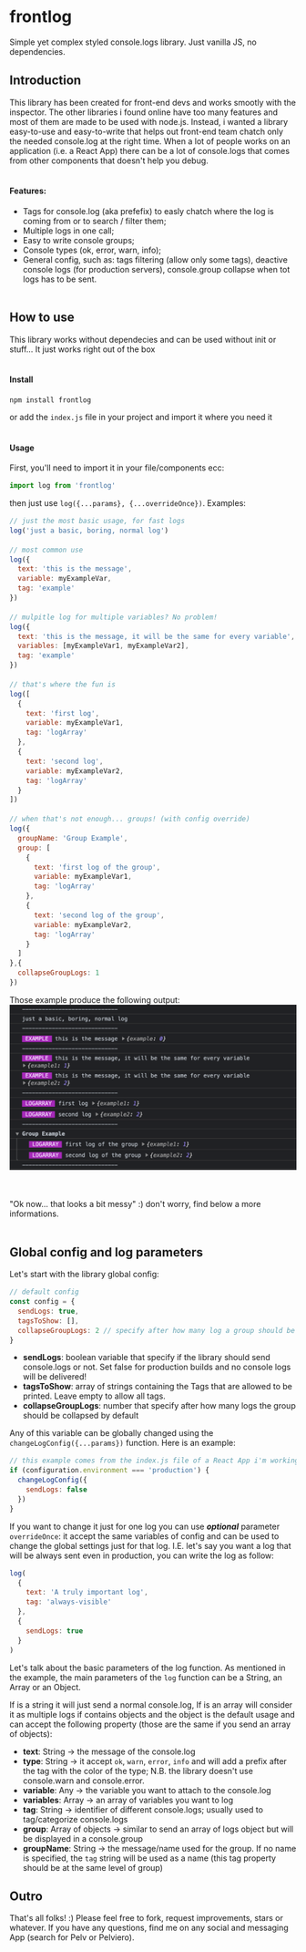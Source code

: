 # **frontlog**
Simple yet complex styled console.logs library. Just vanilla JS, no dependencies.

## Introduction
This library has been created for front-end devs and works smootly with the inspector.
The other libraries i found online have too many features and most of them are made to be used with node.js. Instead, i wanted a library easy-to-use and easy-to-write that helps out front-end team chatch only the needed console.log at the right time.
When a lot of people works on an application (i.e. a React App) there can be a lot of console.logs that comes from other components that doesn't help you debug.
<br><br>
#### **Features**:
- Tags for console.log (aka prefefix) to easly chatch where the log is coming from or to search / filter them;
- Multiple logs in one call;
- Easy to write console groups;
- Console types (ok, error, warn, info);
- General config, such as: tags filtering (allow only some tags), deactive console logs (for production servers), console.group collapse when tot logs has to be sent.
<br><br>
## How to use
This library works without dependecies and can be used without init or stuff... It just works right out of the box
<br><br>
#### **Install**
```shell
npm install frontlog
```
or add the `index.js` file in your project and import it where you need it
<br><br>
#### **Usage**
First, you'll need to import it in your file/components ecc:
```javascript
import log from 'frontlog'
```
then just use `log({...params}, {...overrideOnce})`.
Examples:
```javascript
// just the most basic usage, for fast logs
log('just a basic, boring, normal log')

// most common use
log({
  text: 'this is the message',
  variable: myExampleVar,
  tag: 'example'
})

// mulpitle log for multiple variables? No problem!
log({
  text: 'this is the message, it will be the same for every variable',
  variables: [myExampleVar1, myExampleVar2],
  tag: 'example'
})

// that's where the fun is
log([
  {
    text: 'first log',
    variable: myExampleVar1,
    tag: 'logArray'
  },
  {
    text: 'second log',
    variable: myExampleVar2,
    tag: 'logArray'
  }
])

// when that's not enough... groups! (with config override)
log({
  groupName: 'Group Example',
  group: [
    {
      text: 'first log of the group',
      variable: myExampleVar1,
      tag: 'logArray'
    },
    {
      text: 'second log of the group',
      variable: myExampleVar2,
      tag: 'logArray'
    }
  ]
},{
  collapseGroupLogs: 1
})
```
Those example produce the following output:
![Examples output!](/images/examples.png)

<br><br>
"Ok now... that looks a bit messy" :) don't worry, find below a more informations.
<br><br>
## Global config and log parameters
Let's start with the library global config:
```javascript
// default config
const config = {
  sendLogs: true,
  tagsToShow: [],
  collapseGroupLogs: 2 // specify after how many log a group should be collapsed
}
```
- **sendLogs**: boolean variable that specify if the library should send console.logs or not. Set false for production builds and no console logs will be delivered!
- **tagsToShow**: array of strings containing the Tags that are allowed to be printed. Leave empty to allow all tags.
- **collapseGroupLogs**: number that specify after how many logs the group should be collapsed by default

Any of this variable can be globally changed using the `changeLogConfig({...params})` function.
Here is an example:
```javascript
// this example comes from the index.js file of a React App i'm working on
if (configuration.environment === 'production') {
  changeLogConfig({
    sendLogs: false
  })
}
```
If you want to change it just for one log you can use ***optional*** parameter `overrideOnce`: it accept the same variables of config and can be used to change the global settings just for that log.
I.E. let's say you want a log that will be always sent even in production, you can write the log as follow:
```javascript
log(
  {
    text: 'A truly important log',
    tag: 'always-visible'
  },
  {
    sendLogs: true
  }
)
```

Let's talk about the basic parameters of the log function. As mentioned in the example, the main parameters of the `log` function can be a String, an Array or an Object.

If is a string it will just send a normal console.log, If is an array will consider it as multiple logs if contains objects and the object is the default usage and can accept the following property (those are the same if you send an array of objects):
- **text**: String -> the message of the console.log
- **type**: String -> it accept `ok`, `warn`, `error`, `info` and will add a prefix after the tag with the color of the type; N.B. the library doesn't use console.warn and console.error.
- **variable**: Any -> the variable you want to attach to the console.log
- **variables**: Array -> an array of variables you want to log
- **tag**: String -> identifier of different console.logs; usually used to tag/categorize console.logs
- **group**: Array of objects -> similar to send an array of logs object but will be displayed in a console.group
- **groupName**: String -> the message/name used for the group. If no name is specified, the `tag` string will be used as a name (this tag property should be at the same level of group)

## Outro
That's all folks! :)
Please feel free to fork, request improvements, stars or whatever.
If you have any questions, find me on any social and messaging App (search for Pelv or Pelviero).